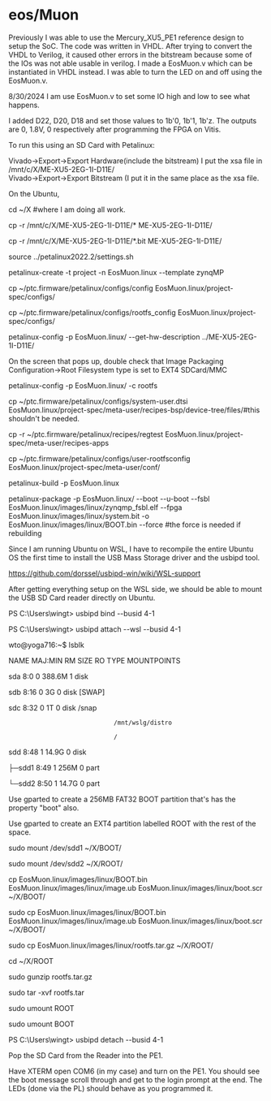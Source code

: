 # eos/Muon

Previously
I was able to use the Mercury_XU5_PE1 reference design to setup the SoC. The code was written in VHDL. After trying to convert the VHDL to Verilog, it caused other errors in the bitstream because some of the IOs was not able usable in verilog. I made a EosMuon.v which can be instantiated in VHDL instead. I was able to turn the LED on and off using the EosMuon.v.

8/30/2024
I am use EosMuon.v to set some IO high and low to see what happens.

I added D22, D20, D18 and set those values to 1b'0, 1b'1, 1b'z. The outputs are 0, 1.8V, 0 respectively after programming the FPGA on Vitis.

To run this using an SD Card with Petalinux:

Vivado->Export->Export Hardware(include the bitstream) I put the xsa file in /mnt/c/X/ME-XU5-2EG-1I-D11E/<br />
Vivado->Export->Export Bitstream (I put it in the same place as the xsa file.

On the Ubuntu,

cd ~/X #where I am doing all work.

cp -r /mnt/c/X/ME-XU5-2EG-1I-D11E/* ME-XU5-2EG-1I-D11E/

cp -r /mnt/c/X/ME-XU5-2EG-1I-D11E/*.bit ME-XU5-2EG-1I-D11E/

source ../petalinux2022.2/settings.sh

petalinux-create -t project -n EosMuon.linux --template zynqMP

cp ~/ptc.firmware/petalinux/configs/config EosMuon.linux/project-spec/configs/

cp ~/ptc.firmware/petalinux/configs/rootfs_config EosMuon.linux/project-spec/configs/

petalinux-config -p EosMuon.linux/ --get-hw-description ../ME-XU5-2EG-1I-D11E/

On the screen that pops up, double check that Image Packaging Configuration->Root Filesystem type is set to EXT4 SDCard/MMC

petalinux-config -p EosMuon.linux/ -c rootfs

cp ~/ptc.firmware/petalinux/configs/system-user.dtsi EosMuon.linux/project-spec/meta-user/recipes-bsp/device-tree/files/#this shouldn't be needed.

cp -r ~/ptc.firmware/petalinux/recipes/regtest EosMuon.linux/project-spec/meta-user/recipes-apps

cp ~/ptc.firmware/petalinux/configs/user-rootfsconfig EosMuon.linux/project-spec/meta-user/conf/

petalinux-build -p EosMuon.linux

petalinux-package -p EosMuon.linux/ --boot --u-boot --fsbl EosMuon.linux/images/linux/zynqmp_fsbl.elf --fpga EosMuon.linux/images/linux/system.bit -o EosMuon.linux/images/linux/BOOT.bin --force #the force is needed if rebuilding

Since I am running Ubuntu on WSL, I have to recompile the entire Ubuntu OS the first time to install the USB Mass Storage driver and the usbipd tool.

https://github.com/dorssel/usbipd-win/wiki/WSL-support

After getting everything setup on the WSL side, we should be able to mount the USB SD Card reader directly on Ubuntu.

PS C:\Users\wingt> usbipd bind --busid 4-1

PS C:\Users\wingt> usbipd attach --wsl --busid 4-1

wto@yoga716:~$ lsblk

NAME   MAJ:MIN RM   SIZE RO TYPE MOUNTPOINTS

sda      8:0    0 388.6M  1 disk

sdb      8:16   0     3G  0 disk [SWAP]

sdc      8:32   0     1T  0 disk /snap

                                 /mnt/wslg/distro
                                 
                                 /
                                 
sdd      8:48   1  14.9G  0 disk

├─sdd1   8:49   1   256M  0 part

└─sdd2   8:50   1  14.7G  0 part

Use gparted to create a 256MB FAT32 BOOT partition that's has the property "boot" also.

Use gparted to create an EXT4 partition labelled ROOT with the rest of the space.

sudo mount /dev/sdd1 ~/X/BOOT/

sudo mount /dev/sdd2 ~/X/ROOT/

cp EosMuon.linux/images/linux/BOOT.bin EosMuon.linux/images/linux/image.ub EosMuon.linux/images/linux/boot.scr ~/X/BOOT/

sudo cp EosMuon.linux/images/linux/BOOT.bin EosMuon.linux/images/linux/image.ub EosMuon.linux/images/linux/boot.scr ~/X/BOOT/

sudo cp EosMuon.linux/images/linux/rootfs.tar.gz ~/X/ROOT/

cd ~/X/ROOT

sudo gunzip rootfs.tar.gz 

sudo tar -xvf rootfs.tar 

sudo umount ROOT

sudo umount BOOT

PS C:\Users\wingt> usbipd detach --busid 4-1

Pop the SD Card from the Reader into the PE1. 

Have XTERM open COM6 (in my case) and turn on the PE1. You should see the boot message scroll through and get to the login prompt at the end. The LEDs (done via the PL) should behave as you programmed it.


